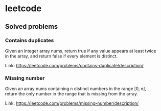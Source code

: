 # leetcode

## Solved problems

### Contains duplicates

Given an integer array nums, return true if any value appears at least
twice in the array, and return false if every element is distinct.

Link: <https://leetcode.com/problems/contains-duplicate/description/>

### Missing number

Given an array nums containing n distinct numbers in the range [0, n],
return the only number in the range that is missing from the array.

Link: <https://leetcode.com/problems/missing-number/description/>